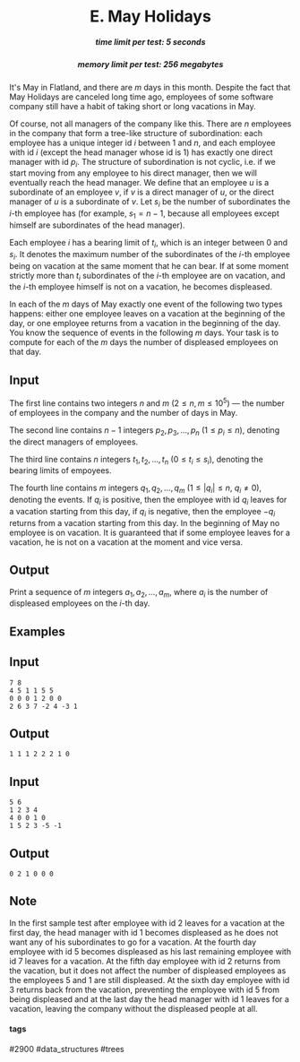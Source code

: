 <h1 style='text-align: center;'> E. May Holidays</h1>

<h5 style='text-align: center;'>time limit per test: 5 seconds</h5>
<h5 style='text-align: center;'>memory limit per test: 256 megabytes</h5>

It's May in Flatland, and there are $m$ days in this month. Despite the fact that May Holidays are canceled long time ago, employees of some software company still have a habit of taking short or long vacations in May.

Of course, not all managers of the company like this. There are $n$ employees in the company that form a tree-like structure of subordination: each employee has a unique integer id $i$ between $1$ and $n$, and each employee with id $i$ (except the head manager whose id is 1) has exactly one direct manager with id $p_i$. The structure of subordination is not cyclic, i.e. if we start moving from any employee to his direct manager, then we will eventually reach the head manager. We define that an employee $u$ is a subordinate of an employee $v$, if $v$ is a direct manager of $u$, or the direct manager of $u$ is a subordinate of $v$. Let $s_i$ be the number of subordinates the $i$-th employee has (for example, $s_1 = n - 1$, because all employees except himself are subordinates of the head manager).

Each employee $i$ has a bearing limit of $t_i$, which is an integer between $0$ and $s_i$. It denotes the maximum number of the subordinates of the $i$-th employee being on vacation at the same moment that he can bear. If at some moment strictly more than $t_i$ subordinates of the $i$-th employee are on vacation, and the $i$-th employee himself is not on a vacation, he becomes displeased.

In each of the $m$ days of May exactly one event of the following two types happens: either one employee leaves on a vacation at the beginning of the day, or one employee returns from a vacation in the beginning of the day. You know the sequence of events in the following $m$ days. Your task is to compute for each of the $m$ days the number of displeased employees on that day.

## Input

The first line contains two integers $n$ and $m$ ($2 \leq n, m \leq 10^5$) — the number of employees in the company and the number of days in May.

The second line contains $n - 1$ integers $p_2, p_3, \ldots, p_n$ ($1 \leq p_i \leq n$), denoting the direct managers of employees.

The third line contains $n$ integers $t_1, t_2, \ldots, t_n$ ($0 \leq t_i \leq s_i$), denoting the bearing limits of empoyees.

The fourth line contains $m$ integers $q_1, q_2, \ldots, q_m$ ($1 \leq |q_i| \leq n$, $q_i \ne 0$), denoting the events. If $q_i$ is positive, then the employee with id $q_i$ leaves for a vacation starting from this day, if $q_i$ is negative, then the employee $-q_i$ returns from a vacation starting from this day. In the beginning of May no employee is on vacation. It is guaranteed that if some employee leaves for a vacation, he is not on a vacation at the moment and vice versa.

## Output

Print a sequence of $m$ integers $a_1, a_2, \ldots, a_m$, where $a_i$ is the number of displeased employees on the $i$-th day.

## Examples

## Input


```
7 8  
4 5 1 1 5 5  
0 0 0 1 2 0 0  
2 6 3 7 -2 4 -3 1  

```
## Output


```
1 1 1 2 2 2 1 0  

```
## Input


```
5 6  
1 2 3 4  
4 0 0 1 0  
1 5 2 3 -5 -1  

```
## Output


```
0 2 1 0 0 0  

```
## Note

In the first sample test after employee with id 2 leaves for a vacation at the first day, the head manager with id 1 becomes displeased as he does not want any of his subordinates to go for a vacation. At the fourth day employee with id 5 becomes displeased as his last remaining employee with id 7 leaves for a vacation. At the fifth day employee with id 2 returns from the vacation, but it does not affect the number of displeased employees as the employees 5 and 1 are still displeased. At the sixth day employee with id 3 returns back from the vacation, preventing the employee with id 5 from being displeased and at the last day the head manager with id 1 leaves for a vacation, leaving the company without the displeased people at all.



#### tags 

#2900 #data_structures #trees 